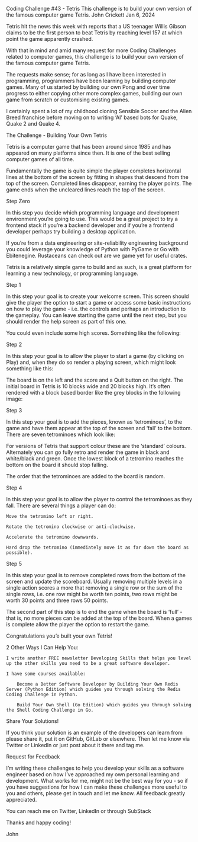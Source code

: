 Coding Challenge #43 - Tetris
This challenge is to build your own version of the famous computer game Tetris.
John Crickett
Jan 6, 2024

Tetris hit the news this week with reports that a US teenager Willis Gibson claims to be the first person to beat Tetris by reaching level 157 at which point the game apparently crashed.

With that in mind and amid many request for more Coding Challenges related to computer games, this challenge is to build your own version of the famous computer game Tetris.

The requests make sense; for as long as I have been interested in programming, programmers have been learning by building computer games. Many of us started by building our own Pong and over time progress to either copying other more complex games, building our own game from scratch or customising existing games.

I certainly spent a lot of my childhood cloning Sensible Soccer and the Alien Breed franchise before moving on to writing ‘AI’ based bots for Quake, Quake 2 and Quake 4.

The Challenge - Building Your Own Tetris

Tetris is a computer game that has been around since 1985 and has appeared on many platforms since then. It is one of the best selling computer games of all time.

Fundamentally the game is quite simple the player completes horizontal lines at the bottom of the screen by fitting in shapes that descend from the top of the screen. Completed lines disappear, earning the player points. The game ends when the uncleared lines reach the top of the screen.

Step Zero

In this step you decide which programming language and development environment you’re going to use. This would be a great project to try a frontend stack if you’re a backend developer and if you’re a frontend developer perhaps try building a desktop application.

If you’re from a data engineering or site-reliability engineering background you could leverage your knowledge of Python with PyGame or Go with Ebitenegine. Rustaceans can check out are we game yet for useful crates.

Tetris is a relatively simple game to build and as such, is a great platform for learning a new technology, or programming language.

Step 1

In this step your goal is to create your welcome screen. This screen should give the player the option to start a game or access some basic instructions on how to play the game - i.e. the controls and perhaps an introduction to the gameplay. You can leave starting the game until the next step, but you should render the help screen as part of this one.

You could even include some high scores. Something like the following:

Step 2

In this step your goal is to allow the player to start a game (by clicking on Play) and, when they do so render a playing screen, which might look something like this:

The board is on the left and the score and a Quit button on the right. The initial board in Tetris is 10 blocks wide and 20 blocks high. It’s often rendered with a block based border like the grey blocks in the following image:

Step 3

In this step your goal is to add the pieces, known as ‘tetrominoes’, to the game and have them appear at the top of the screen and ‘fall’ to the bottom. There are seven tetrominoes which look like:

For versions of Tetris that support colour these are the ‘standard’ colours. Alternately you can go fully retro and render the game in black and white/black and green. Once the lowest block of a tetromino reaches the bottom on the board it should stop falling.

The order that the tetrominoes are added to the board is random.

Step 4

In this step your goal is to allow the player to control the tetrominoes as they fall. There are several things a player can do:

    Move the tetromino left or right.

    Rotate the tetromino clockwise or anti-clockwise.

    Accelerate the tetromino downwards.

    Hard drop the tetromino (immediately move it as far down the board as possible).

Step 5

In this step your goal is to remove completed rows from the bottom of the screen and update the scoreboard. Usually removing multiple levels in a single action scores a more that removing a single row or the sum of the single rows, i.e. one row might be worth ten points, two rows might be worth 30 points and three rows 50 points.

The second part of this step is to end the game when the board is ‘full’ - that is, no more pieces can be added at the top of the board. When a games is complete allow the player the option to restart the game.

Congratulations you’e built your own Tetris!

2 Other Ways I Can Help You:

    I write another FREE newsletter Developing Skills that helps you level up the other skills you need to be a great software developer.

    I have some courses available:

        Become a Better Software Developer by Building Your Own Redis Server (Python Edition) which guides you through solving the Redis Coding Challenge in Python.

        Build Your Own Shell (Go Edition) which guides you through solving the Shell Coding Challenge in Go.

Share Your Solutions!

If you think your solution is an example of the developers can learn from please share it, put it on GitHub, GitLab or elsewhere. Then let me know via Twitter or LinkedIn or just post about it there and tag me.

Request for Feedback

I’m writing these challenges to help you develop your skills as a software engineer based on how I’ve approached my own personal learning and development. What works for me, might not be the best way for you - so if you have suggestions for how I can make these challenges more useful to you and others, please get in touch and let me know. All feedback greatly appreciated.

You can reach me on Twitter, LinkedIn or through SubStack

Thanks and happy coding!

John